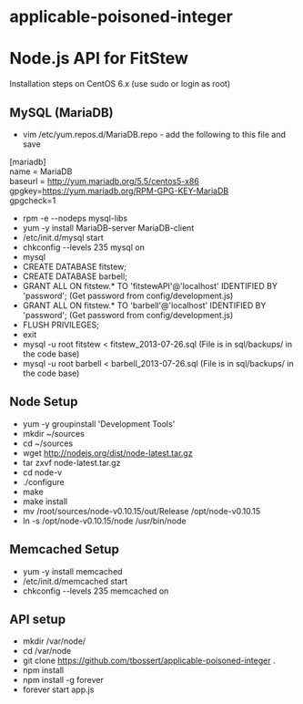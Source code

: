 applicable-poisoned-integer
===========================

# Node.js API for FitStew #

Installation steps on CentOS 6.x  (use sudo or login as root)

## MySQL (MariaDB) ##
- vim /etc/yum.repos.d/MariaDB.repo  -  add the following to this file and save

[mariadb]   
name = MariaDB   
baseurl = http://yum.mariadb.org/5.5/centos5-x86   
gpgkey=https://yum.mariadb.org/RPM-GPG-KEY-MariaDB   
gpgcheck=1 

- rpm -e --nodeps mysql-libs
- yum -y install MariaDB-server MariaDB-client
- /etc/init.d/mysql start
- chkconfig --levels 235 mysql on
- mysql 
- CREATE DATABASE fitstew;
- CREATE DATABASE barbell;
- GRANT ALL ON fitstew.* TO 'fitstewAPI'@'localhost' IDENTIFIED BY 'password';       (Get password from config/development.js)
- GRANT ALL ON fitstew.* TO 'barbell'@'localhost' IDENTIFIED BY 'password';          (Get password from config/development.js)
- FLUSH PRIVILEGES;
- exit
- mysql -u root fitstew < fitstew_2013-07-26.sql      (File is in sql/backups/ in the code base)
- mysql -u root barbell < barbell_2013-07-26.sql      (File is in sql/backups/ in the code base)

## Node Setup ##
- yum -y groupinstall 'Development Tools'
- mkdir ~/sources
- cd ~/sources
- wget http://nodejs.org/dist/node-latest.tar.gz
- tar zxvf node-latest.tar.gz
- cd node-v<TAB>
- ./configure
- make
- make install
- mv /root/sources/node-v0.10.15/out/Release /opt/node-v0.10.15
- ln -s /opt/node-v0.10.15/node /usr/bin/node

## Memcached Setup ##
- yum -y install memcached
- /etc/init.d/memcached start
- chkconfig --levels 235 memcached on


## API setup ##
- mkdir /var/node/
- cd /var/node
- git clone https://github.com/tbossert/applicable-poisoned-integer .
- npm install
- npm install -g forever
- forever start app.js

